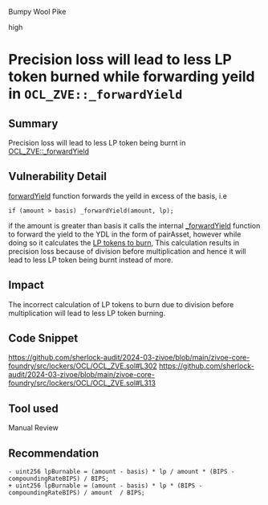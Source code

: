 Bumpy Wool Pike

high

# Precision loss will lead to less LP token burned while forwarding yeild in  `OCL_ZVE::_forwardYield`

## Summary
Precision loss will lead to less LP token being burnt in [OCL_ZVE::_forwardYield](https://github.com/sherlock-audit/2024-03-zivoe/blob/main/zivoe-core-foundry/src/lockers/OCL/OCL_ZVE.sol#L313)
## Vulnerability Detail
[forwardYield](https://github.com/sherlock-audit/2024-03-zivoe/blob/main/zivoe-core-foundry/src/lockers/OCL/OCL_ZVE.sol#L287-L305) function forwards the yeild in excess of  the basis, i.e 
```solidity
if (amount > basis) _forwardYield(amount, lp);
```
if the amount is greater than basis it calls the internal [_forwardYield](https://github.com/sherlock-audit/2024-03-zivoe/blob/main/zivoe-core-foundry/src/lockers/OCL/OCL_ZVE.sol#L311-L330) function to forward the yield to the YDL in the form of pairAsset, however while doing so it calculates the [LP tokens to burn](https://github.com/sherlock-audit/2024-03-zivoe/blob/main/zivoe-core-foundry/src/lockers/OCL/OCL_ZVE.sol#L313), This calculation results in precision loss because of division before multiplication and hence it will lead to less LP token being burnt instead of more.
## Impact
The incorrect calculation of LP tokens to burn due to division before multiplication will lead to less LP token burning.
## Code Snippet
https://github.com/sherlock-audit/2024-03-zivoe/blob/main/zivoe-core-foundry/src/lockers/OCL/OCL_ZVE.sol#L302
https://github.com/sherlock-audit/2024-03-zivoe/blob/main/zivoe-core-foundry/src/lockers/OCL/OCL_ZVE.sol#L313
## Tool used

Manual Review

## Recommendation
```solidity
- uint256 lpBurnable = (amount - basis) * lp / amount * (BIPS - compoundingRateBIPS) / BIPS;
+ uint256 lpBurnable = (amount - basis) * lp * (BIPS - compoundingRateBIPS) / amount  / BIPS;
```